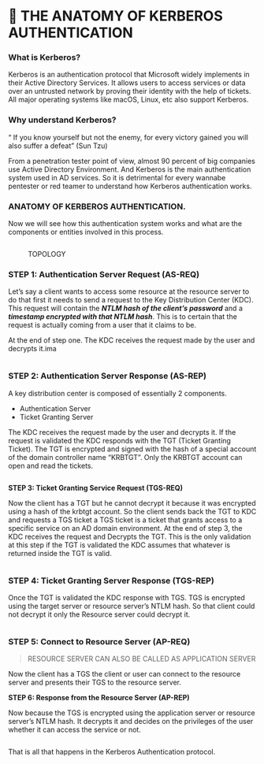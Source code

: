 # 🐶 THE ANATOMY OF KERBEROS AUTHENTICATION

### What is Kerberos? <a href="#e92f" id="e92f"></a>

Kerberos is an authentication protocol that Microsoft widely implements in their Active Directory Services. It allows users to access services or data over an untrusted network by proving their identity with the help of tickets. All major operating systems like macOS, Linux, etc also support Kerberos.

### Why understand Kerberos? <a href="#367f" id="367f"></a>

“ If you know yourself but not the enemy, for every victory gained you will also suffer a defeat” (Sun Tzu)

From a penetration tester point of view, almost 90 percent of big companies use Active Directory Environment. And Kerberos is the main authentication system used in AD services. So it is detrimental for every wannabe pentester or red teamer to understand how Kerberos authentication works.

### ANATOMY OF KERBEROS AUTHENTICATION. <a href="#1a98" id="1a98"></a>

Now we will see how this authentication system works and what are the components or entities involved in this process.

<figure><img src="https://miro.medium.com/max/720/1*iXp8f8wFqCKqWIrHqkQnEQ.webp" alt=""><figcaption><p>TOPOLOGY</p></figcaption></figure>

### STEP 1: Authentication Server Request (AS-REQ) <a href="#ad56" id="ad56"></a>

Let’s say a client wants to access some resource at the resource server to do that first it needs to send a request to the Key Distribution Center (KDC). This request will contain the _**NTLM hash of the client’s password**_ and a _**timestamp encrypted with that NTLM hash**_. This is to certain that the request is actually coming from a user that it claims to be.

At the end of step one. The KDC receives the request made by the user and decrypts it.ima



<figure><img src="https://miro.medium.com/max/720/1*k5j6PipLTItWoGVa7CrjYA.webp" alt=""><figcaption></figcaption></figure>

### STEP 2: Authentication Server Response (AS-REP) <a href="#79f4" id="79f4"></a>

A key distribution center is composed of essentially 2 components.

* Authentication Server
* Ticket Granting Server

The KDC receives the request made by the user and decrypts it. If the request is validated the KDC responds with the TGT (Ticket Granting Ticket). The TGT is encrypted and signed with the hash of a special account of the domain controller name “KRBTGT”. Only the KRBTGT account can open and read the tickets.

<figure><img src="https://miro.medium.com/max/720/1*ZNjFV6KIhi0oxj40V1AXGw.webp" alt=""><figcaption></figcaption></figure>

**STEP 3: Ticket Granting Service Request (TGS-REQ)**

Now the client has a TGT but he cannot decrypt it because it was encrypted using a hash of the krbtgt account. So the client sends back the TGT to KDC and requests a TGS ticket a TGS ticket is a ticket that grants access to a specific service on an AD domain environment. At the end of step 3, the KDC receives the request and Decrypts the TGT. This is the only validation at this step if the TGT is validated the KDC assumes that whatever is returned inside the TGT is valid.

<figure><img src="https://miro.medium.com/max/720/1*3Np9byRP4g4mMo9ru9xEBA.webp" alt=""><figcaption></figcaption></figure>

### STEP 4: Ticket Granting Server Response (TGS-REP) <a href="#db63" id="db63"></a>

Once the TGT is validated the KDC response with TGS. TGS is encrypted using the target server or resource server’s NTLM hash. So that client could not decrypt it only the Resource server could decrypt it.

<figure><img src="https://miro.medium.com/max/720/1*Z8IeR9m2s-zhGoUEdUsTig.webp" alt=""><figcaption></figcaption></figure>

### STEP 5: Connect to Resource Server (AP-REQ) <a href="#10d9" id="10d9"></a>

> RESOURCE SERVER CAN ALSO BE CALLED AS APPLICATION SERVER

Now the client has a TGS the client or user can connect to the resource server and presents their TGS to the resource server.

**STEP 6: Response from the Resource Server (AP-REP)**

Now because the TGS is encrypted using the application server or resource server’s NTLM hash. It decrypts it and decides on the privileges of the user whether it can access the service or not.

<figure><img src="https://miro.medium.com/max/640/1*o_PCThIYloy80uFh6twAzQ.webp" alt=""><figcaption></figcaption></figure>

That is all that happens in the Kerberos Authentication protocol.

